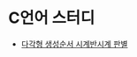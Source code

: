 # C언어 스터디
- [다각형 생성순서 시계반시계 판별](https://github.com/hmhhh15/Study/tree/master/%EA%B3%B5%EB%B6%80%ED%95%9C%20%EA%B2%83%EB%93%A4/%EB%8B%A4%EA%B0%81%ED%98%95%20%EC%83%9D%EC%84%B1%EC%88%9C%EC%84%9C%20%EC%8B%9C%EA%B3%84%EB%B0%98%EC%8B%9C%EA%B3%84%20%ED%8C%90%EB%B3%84)

